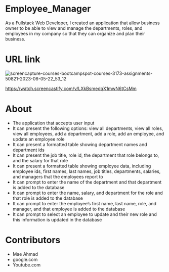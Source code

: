 # Employee_Manager

As a Fullstack Web Developer, I created an application that allow business owner to be able to view and manage the departments, roles, and employees in my company so that they can organize and plan their business.

# URL link


![screencapture-courses-bootcampspot-courses-3173-assignments-50821-2023-06-05-22_53_12](https://github.com/maeahmad/Employee_Manager/assets/122010497/b3883579-7e61-4f66-912b-0cb98b0c3d31)


https://watch.screencastify.com/v/LXkBsmedqX1mwN6tCsMm


# About
- The application that accepts user input
- It can present the following options: view all departments, view all roles, view all employees, add a department, add a role, add an employee, and update an employee role
- It can present a formatted table showing department names and department ids
- It can present the job title, role id, the department that role belongs to, and the salary for that role
- It can present a formatted table showing employee data, including employee ids, first names, last names, job titles, departments, salaries, and managers that the employees report to
- It can prompt to enter the name of the department and that department is added to the database
- It can prompt to enter the name, salary, and department for the role and that role is added to the database
- It can prompt to enter the employee’s first name, last name, role, and manager, and that employee is added to the database
- It can prompt to select an employee to update and their new role and this information is updated in the database

# Contributors
- Mae Ahmad
- google.com
- Youtube.com
